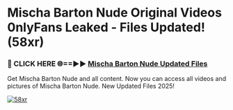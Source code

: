 # Mischa Barton Nude Original Videos 0nlyFans Leaked - Files Updated! (58xr)

<h3>🔴 CLICK HERE 🌐==►► <a href="https://tinyurl.com/4mcuefdz" rel="nofollow">Mischa Barton Nude Updated Files</a></h3>

Get Mischa Barton Nude and all content. Now you can access all videos and pictures of Mischa Barton Nude. New Updated Files 2025!

[![58xr](https://i.imgur.com/StAQSOY.gif)](https://tinyurl.com/4mcuefdz)
